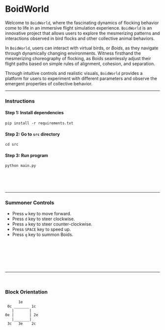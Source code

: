 # BoidWorld
Welcome to `BoidWorld`, where the fascinating dynamics of flocking behavior come to life in an immersive flight simulation experience. `BoidWorld` is an innovative project that allows users to explore the mesmerizing patterns and interactions observed in bird flocks and other collective animal behaviors.

In `BoidWorld`, users can interact with virtual birds, or *Boids*, as they navigate through dynamically changing environments. Witness firsthand the mesmerizing choreography of flocking, as Boids seamlessly adjust their flight paths based on simple rules of alignment, cohesion, and separation.

Through intuitive controls and realistic visuals, `BoidWorld` provides a platform for users to experiment with different parameters and observe the emergent properties of collective behavior.

---

### Instructions
#### Step 1: Install dependencies
```
pip install -r requirements.txt
```


#### Step 2: Go to `src` directory
```
cd src
```


#### Step 3: Run program
```
python main.py
```

<br>
<br>
<br>

---

### Summoner Controls
- Press `w` key to move forward.     
- Press `d` key to steer clockwise.     
- Press `a` key to steer counter-clockwise.
- Press `SPACE` key to speed up.
- Press `q` key to summon Boids.


<br>
<br>
<br>
<br>
<br>


---

<br>

### Block Orientation
```
      1e
 0c _______ 1c
   |       |
0e |       | 2e
   |_______|
 3c   3e    2c

```
